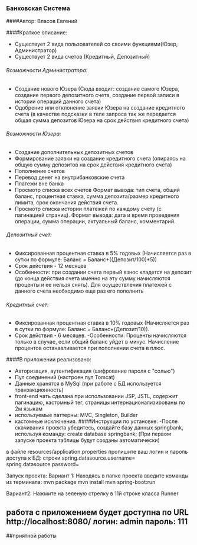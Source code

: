 ### Банковская Система 
####Автор: Власов Евгений

####Краткое описание:
- Существует 2 вида пользователей со своими функциями(Юзер, Администратор)
- Существует 2 вида счетов (Кредитный, Депозитный)

###### Возможности Администратора:
- Создание нового Юзера (Сюда входит: создание самого Юзера, создание первого депозитного счета, создание первой записи в истории операций данного счета)
- Одобрение или отклонение заявки Юзера на создание кредитного счета (в качестве подсказки в теле запроса так же передается общая сумма депозитов Юзера на срок действия кредитного счета)

###### Возможности Юзера:
- Создание дополнительных депозитных счетов
- Формирование заявки на создание кредитного счета (опираясь на общую сумму депозитов на срок действия кредитного счета)
- Пополнение счетов
- Перевод денег на внутрибанковские счета
- Платежи вне банка
- Просмотр списка всех счетов
Формат вывода: тип счета, общий баланс, процентная ставка, сумма депозита/размер кредитного лимита, срок окончания действия счета.
- Просмотр списка истории платежей по каждому счету (с пагинацией страниц). 
Формат вывода: дата и время проведения операции, сумма операции, актуальный баланс, комментарий.

###### Депозитный счет:
- Фиксированная процентная ставка в 5% годовых (Начисляется раз в сутки по формуле: Баланс = Баланс+((Депозит/100)*5))
- Срок действия - 12 месяцев
- Особенности: при создании счета первый взнос кладется на депозит (до конца действия счета именно на эту сумму начисляются проценты и ее нельзя снять). Для осуществления платежей с данного счета необходимо еще раз его пополнить

###### Кредитный счет:
- Фиксированная процентная ставка в 10% годовых (Начисляется раз в сутки по формуле: Баланс = Баланс+(Депозит/10)).
- Срок действия - 6 месяцев.
-Особенности: Проценты начисляются только в случае, если общий баланс уйдет в минус. Начисление процентов останавливается при пополнении счета в плюс.

####В приложении реализовано:
- Авторизация, аутентификация (шифрование пароля с "солью")
- Пул соединений (настроен пул Tomсat)
- Данные хранятся в MySql (при работе с БД используется транзакционность)
- front-end чать сделана при использовании JSP, JSTL, содержит пагинацию, кастомный тег, страницы интернационализированы по 2м языкам
- используемые паттерны: MVC, Singleton, Builder
- кастомные исключения.
####Инструкции по установке:
-После скачивания проекта убедитесь, создайте базу данных springbank, используя команду:
create database springbank;
(При первом запуске проекта таблицы будут созданы автоматически)

в файле resources/application.properties пропишите ваш логин и пароль доступа к БД:
строки
spring.datasource.username=
spring.datasource.password=

Запуск проекта:
Вариант 1:
 Находясь в папке проекта введите команды из терминала:
mvn package
mvn install
mvn spring-boot:run

Вариант2:
Нажмите на зеленую стрелку в 11й строке класса Runner

работа с приложением будет доступна по URL http://localhost:8080/
логин: admin
пароль: 111
-
 
##приятной работы

